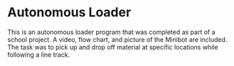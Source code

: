 # Autonomous Loader
This is an autonomous loader program that was completed as part of a school project.
A video, flow chart, and picture of the Minibot are included.
The task was to pick up and drop off material at specific locations while following a line track.
